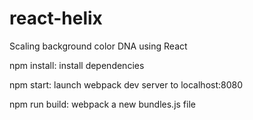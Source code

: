 # react-helix
Scaling background color DNA using React

npm install: install dependencies

npm start: launch webpack dev server to localhost:8080

npm run build: webpack a new bundles.js file
